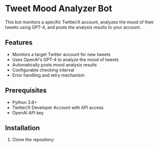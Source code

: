 # Tweet Mood Analyzer Bot

This bot monitors a specific Twitter/X account, analyzes the mood of their tweets using GPT-4, and posts the analysis results to your account.

## Features

- Monitors a target Twitter account for new tweets
- Uses OpenAI's GPT-4 to analyze the mood of tweets
- Automatically posts mood analysis results
- Configurable checking interval
- Error handling and retry mechanism

## Prerequisites

- Python 3.8+
- Twitter/X Developer Account with API access
- OpenAI API key

## Installation

1. Clone the repository:
